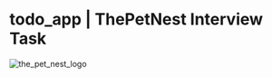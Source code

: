 # todo_app | ThePetNest Interview Task



![the_pet_nest_logo](https://github.com/ajayg51/todo_app/assets/60037249/9b5dc089-6efc-4bee-94c0-f31660ba7e84)
